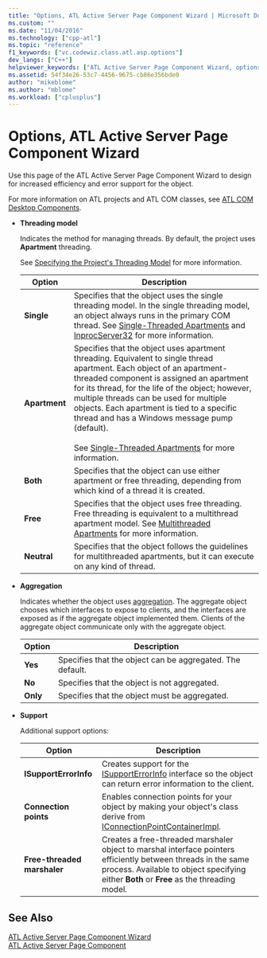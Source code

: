 ```yaml
---
title: "Options, ATL Active Server Page Component Wizard | Microsoft Docs"
ms.custom: ""
ms.date: "11/04/2016"
ms.technology: ["cpp-atl"]
ms.topic: "reference"
f1_keywords: ["vc.codewiz.class.atl.asp.options"]
dev_langs: ["C++"]
helpviewer_keywords: ["ATL Active Server Page Component Wizard, options"]
ms.assetid: 54f34e26-53c7-4456-9675-cb86e356bde0
author: "mikeblome"
ms.author: "mblome"
ms.workload: ["cplusplus"]
---
```

# Options, ATL Active Server Page Component Wizard

Use this page of the ATL Active Server Page Component Wizard to design for increased efficiency and error support for the object.

For more information on ATL projects and ATL COM classes, see [ATL COM Desktop Components](../../atl/atl-com-desktop-components.md).

- **Threading model**

   Indicates the method for managing threads. By default, the project uses **Apartment** threading.

   See [Specifying the Project's Threading Model](../../atl/specifying-the-threading-model-for-a-project-atl.md) for more information.

   |Option|Description|
   |------------|-----------------|
   |**Single**|Specifies that the object uses the single threading model. In the single threading model, an object always runs in the primary COM thread. See [Single-Threaded Apartments](/windows/desktop/com/single-threaded-apartments) and [InprocServer32](/windows/desktop/com/inprocserver32) for more information.|
   |**Apartment**|Specifies that the object uses apartment threading. Equivalent to single thread apartment. Each object of an apartment-threaded component is assigned an apartment for its thread, for the life of the object; however, multiple threads can be used for multiple objects. Each apartment is tied to a specific thread and has a Windows message pump (default).<br /><br /> See [Single-Threaded Apartments](/windows/desktop/com/single-threaded-apartments) for more information.|
   |**Both**|Specifies that the object can use either apartment or free threading, depending from which kind of a thread it is created.|
   |**Free**|Specifies that the object uses free threading. Free threading is equivalent to a multithread apartment model. See [Multithreaded Apartments](/windows/desktop/com/multithreaded-apartments) for more information.|
   |**Neutral**|Specifies that the object follows the guidelines for multithreaded apartments, but it can execute on any kind of thread.|

- **Aggregation**

   Indicates whether the object uses [aggregation](/windows/desktop/com/aggregation). The aggregate object chooses which interfaces to expose to clients, and the interfaces are exposed as if the aggregate object implemented them. Clients of the aggregate object communicate only with the aggregate object.

   |Option|Description|
   |------------|-----------------|
   |**Yes**|Specifies that the object can be aggregated. The default.|
   |**No**|Specifies that the object is not aggregated.|
   |**Only**|Specifies that the object must be aggregated.|

- **Support**

   Additional support options:

   |Option|Description|
   |------------|-----------------|
   |**ISupportErrorInfo**|Creates support for the [ISupportErrorInfo](../../atl/reference/isupporterrorinfoimpl-class.md) interface so the object can return error information to the client.|
   |**Connection points**|Enables connection points for your object by making your object's class derive from [IConnectionPointContainerImpl](../../atl/reference/iconnectionpointcontainerimpl-class.md).|
   |**Free-threaded marshaler**|Creates a free-threaded marshaler object to marshal interface pointers efficiently between threads in the same process. Available to object specifying either **Both** or **Free** as the threading model.|

## See Also

[ATL Active Server Page Component Wizard](../../atl/reference/atl-active-server-page-component-wizard.md)   
[ATL Active Server Page Component](../../atl/reference/adding-an-atl-active-server-page-component.md)

